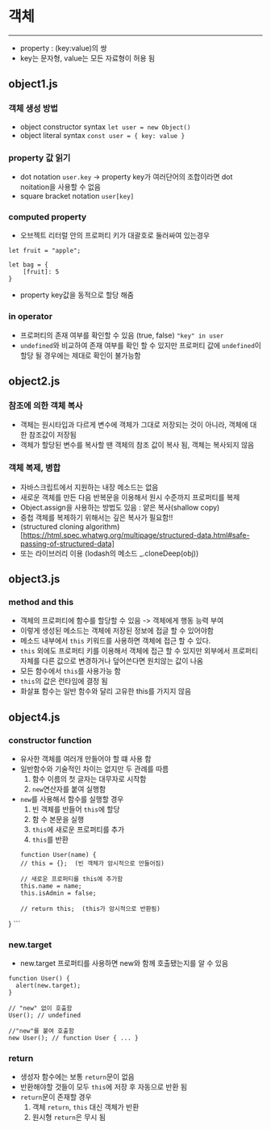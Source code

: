 # 객체
---
- property : (key:value)의 쌍
- key는 문자형, value는 모든 자료형이 허용 됨
  

## object1.js



### 객체 생성 방법
- object constructor syntax `let user = new Object()`
- object literal syntax `const user = { key: value }`


### property 값 읽기
- dot notation `user.key`
    -> property key가 여러단어의 조합이라면 dot noitation을 사용할 수 없음
- square bracket notation `user[key]`


### computed property
- 오브젝트 리터럴 안의 프로퍼티 키가 대괄호로 둘러싸여 있는경우
```
let fruit = "apple";

let bag = {
    [fruit]: 5
}
```
- property key값을 동적으로 할당 해줌


### in operator
- 프로퍼티의 존재 여부를 확인할 수 있음 (true, false)   `"key" in user`
- `undefined`와 비교하여 존재 여부를 확인 할 수 있지만 프로퍼티 값에 `undefined`이 할당 될 경우에는 제대로 확인이 불가능함




## object2.js



### 참조에 의한 객체 복사
- 객체는 원시타입과 다르게 변수에 객체가 그대로 저장되는 것이 아니라, 객체에 대한 참조값이 저장됨
- 객체가 할당된 변수를 복사할 땐 객체의 참조 값이 복사 됨, 객체는 복사되지 않음


### 객체 복제, 병합
- 자바스크립트에서 지원하는 내장 메소드는 없음
- 새로운 객체를 만든 다음 반복문을 이용해서 원시 수준까지 프로퍼티를 복제
- Object.assign을 사용하는 방법도 있음 : 얕은 복사(shallow copy)
- 중첩 객체를 복제하기 위해서는 깊은 복사가 필요함!! 
- (structured cloning algorithm)[https://html.spec.whatwg.org/multipage/structured-data.html#safe-passing-of-structured-data]
- 또는 라이브러리 이용 (lodash의 메소드 _.cloneDeep(obj))




## object3.js



### method and this
- 객체의 프로퍼티에 함수를 할당할 수 있음 -> 객체에게 행동 능력 부여
- 이렇게 생성된 메소드는 객체에 저장된 정보에 접글 할 수 있어야함
- 메소드 내부에서 `this` 키워드를 사용하면 객체에 접근 할 수 있다.
- `this` 외에도 프로퍼티 키를 이용해서 객체에 접근 할 수 있지만 외부에서 프로퍼티 자체를 다른 값으로 변경하거나 덮어쓴다면 원치않는 값이 나옴
- 모든 함수에서 `this`를 사용가능 함
- `this`의 값은 런타임에 결정 됨
- 화살표 함수는 일반 함수와 달리 고유한 this를 가지지 않음





## object4.js



### constructor function
- 유사한 객체를 여러개 만들어야 할 떄 사용 함
- 일반함수와 기술적인 차이는 없지만 두 관례를 따름
  1. 함수 이름의 첫 글자는 대무자로 시작함
  2. `new`연산자를 붙여 실행함
- `new`를 사용해서 함수를 실행할 경우
  1. 빈 객체를 반들어 `this`에 할당
  2. 함 수 본문을 실행
  3. `this`에 새로운 프로퍼티를 추가
  4. `this`를 반환
  ```
  function User(name) {
  // this = {};  (빈 객체가 암시적으로 만들어짐)

  // 새로운 프로퍼티를 this에 추가함
  this.name = name;
  this.isAdmin = false;

  // return this;  (this가 암시적으로 반환됨)
} ```

### new.target
- new.target 프로퍼티를 사용하면 new와 함께 호출됐는지를 알 수 있음
```
function User() {
  alert(new.target);
}

// "new" 없이 호출함
User(); // undefined

//"new"를 붙여 호출함
new User(); // function User { ... }
```

### return
- 생성자 함수에는 보통 `return`문이 없음
- 반환해야할 것들이 모두 `this`에 저장 후 자동으로 반환 됨
- `return`문이 존재할 경우
    1. 객체 `return`, `this` 대신 객체가 반환
    2. 원시형 `return`은 무시 됨



